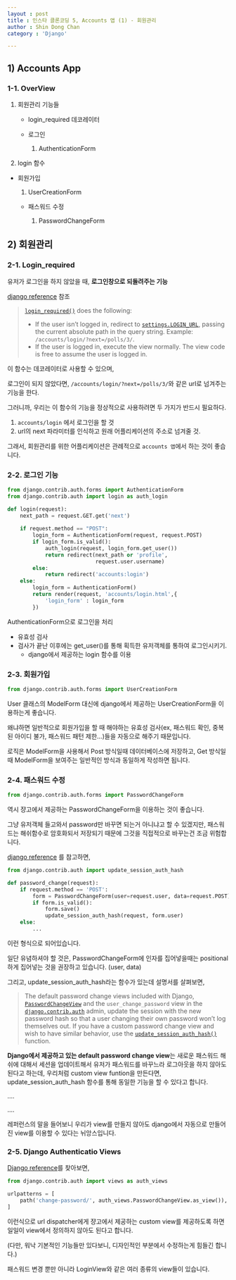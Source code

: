 ```yaml
---
layout : post
title : 인스타 클론코딩 5, Accounts 앱 (1) - 회원관리
author : Shin Dong Chan
category : 'Django'

---
```


## 1) Accounts App

### 1-1. OverView

1. 회원관리 기능들

   * login_required 데코레이터

   * 로그인 
   
     1. AuthenticationForm
  3. login 함수
     
* 회원가입
   
     1. UserCreationForm
  
   * 패스워드 수정

     1. PasswordChangeForm


## 2) 회원관리

### 2-1. Login_required

유저가 로그인을 하지 않았을 때, **로그인창으로 되돌려주는 기능**

[django reference](<https://docs.djangoproject.com/en/2.2/topics/auth/default/#the-login-required-decorator>) 참조

> [`login_required()`](https://docs.djangoproject.com/en/2.2/topics/auth/default/#django.contrib.auth.decorators.login_required) does the following:
>
> - If the user isn’t logged in, redirect to [`settings.LOGIN_URL`](https://docs.djangoproject.com/en/2.2/ref/settings/#std:setting-LOGIN_URL), passing the current absolute path in the query string. Example: `/accounts/login/?next=/polls/3/`.
> - If the user is logged in, execute the view normally. The view code is free to assume the user is logged in.

이 함수는 데코레이터로 사용할 수 있으며,

로그인이 되지 않았다면, `/accounts/login/?next=/polls/3/`와 같은 url로 넘겨주는 기능을 한다.

그러니까, 우리는 이 함수의 기능을 정상적으로 사용하려면 두 가지가 반드시 필요하다.

1. `accounts/login` 에서 로그인을 할 것
2. url의 next 파라미터를 인식하고 원래 어플리케이션의 주소로 넘겨줄 것.

그래서, 회원관리를 위한 어플리케이션은 관례적으로 `accounts 앱`에서 하는 것이 좋습니다.

### 2-2. 로그인 기능

```python
from django.contrib.auth.forms import AuthenticationForm
from django.contrib.auth import login as auth_login

def login(request):
    next_path = request.GET.get('next')
    
    if request.method == "POST":
        login_form = AuthenticationForm(request, request.POST)
        if login_form.is_valid():
            auth_login(request, login_form.get_user())
            return redirect(next_path or 'profile',
                            request.user.username)
        else:
            return redirect('accounts:login')
    else:
        login_form = AuthenticationForm()
        return render(request, 'accounts/login.html',{
            'login_form' : login_form
        })
```

AuthenticationForm으로 로그인을 처리

* 유효성 검사
* 검사가 끝난 이후에는 get_user()를 통해 획득한 유저객체를 통하여 로그인시키기.
  * django에서 제공하는 login 함수를 이용

### 2-3. 회원가입

```python
from django.contrib.auth.forms import UserCreationForm
```

User 클래스의 ModelForm 대신에 django에서 제공하는 UserCreationForm을 이용하는게 좋습니다.

왜냐하면 일반적으로 회원가입을 할 때 해야하는 유효성 검사(ex, 패스워드 확인, 중복된 아이디 불가, 패스워드 패턴 제한...)들을 자동으로 해주기 때문입니다.

로직은 ModelForm을 사용해서 Post 방식일때 데이터베이스에 저장하고, Get 방식일때 ModelForm을 보여주는 일반적인 방식과 동일하게 작성하면 됩니다.

### 2-4.  패스워드 수정

```python
from django.contrib.auth.forms import PasswordChangeForm
```

역시 쟝고에서 제공하는 PasswordChangeForm을 이용하는 것이 좋습니다.

그냥 유저객체 들고와서 password만 바꾸면 되는거 아니냐고 할 수 있겠지만, 패스워드는 해쉬함수로 암호화되서 저장되기 때문에 그것을 직접적으로 바꾸는건 조금 위험합니다.

[django reference](<https://docs.djangoproject.com/en/2.2/topics/auth/default/#session-invalidation-on-password-change>) 를 참고하면,

```python
from django.contrib.auth import update_session_auth_hash

def password_change(request):
    if request.method == 'POST':
        form = PasswordChangeForm(user=request.user, data=request.POST)
        if form.is_valid():
            form.save()
            update_session_auth_hash(request, form.user)
    else:
        ...
```

이런 형식으로 되어있습니다.

일단 유념하셔야 할 것은, PasswordChangeForm에 인자를 집어넣을때는 positional하게 집어넣는 것을 권장하고 있습니다. (user, data)

그리고, update_session_auth_hash라는 함수가 있는데 설명서를 살펴보면,

> The default password change views included with Django, [`PasswordChangeView`](https://docs.djangoproject.com/en/2.2/topics/auth/default/#django.contrib.auth.views.PasswordChangeView) and the `user_change_password` view in the [`django.contrib.auth`](https://docs.djangoproject.com/en/2.2/topics/auth/#module-django.contrib.auth) admin, update the session with the new password hash so that a user changing their own password won’t log themselves out. If you have a custom password change view and wish to have similar behavior, use the [`update_session_auth_hash()`](https://docs.djangoproject.com/en/2.2/topics/auth/default/#django.contrib.auth.update_session_auth_hash) function.

**Django에서 제공하고 있는 default password change view**는 새로운 패스워드 해쉬에 대해서 세션을 업데이트해서 유저가 패스워드를 바꾸느라 로그아웃을 하지 않아도 된다고 하는데, 우리처럼 custom view funtion을 만든다면, update_session_auth_hash 함수를 통해 동일한 기능을 할 수 있다고 합니다.

....

....

레퍼런스의 말을 들어보니 우리가 view를 만들지 않아도 django에서 자동으로 만들어진 view를 이용할 수 있다는 뉘앙스입니다.

### 2-5.  Django Authenticatio Views

[Django reference](<https://docs.djangoproject.com/en/2.2/topics/auth/default/#module-django.contrib.auth.views>)를 찾아보면,

```python
from django.contrib.auth import views as auth_views

urlpatterns = [
    path('change-password/', auth_views.PasswordChangeView.as_view()),
]
```

이런식으로 url dispatcher에게 쟝고에서 제공하는 custom view를 제공하도록 하면 일일이 view에서 정의하지 않아도 된다고 합니다.

(다만, 워낙 기본적인 기능들만 있다보니, 디자인적인 부분에서 수정하는게 힘들긴 합니다.)

패스워드 변경 뿐만 아니라 LoginView와 같은 여러 종류의 view들이 있습니다.



